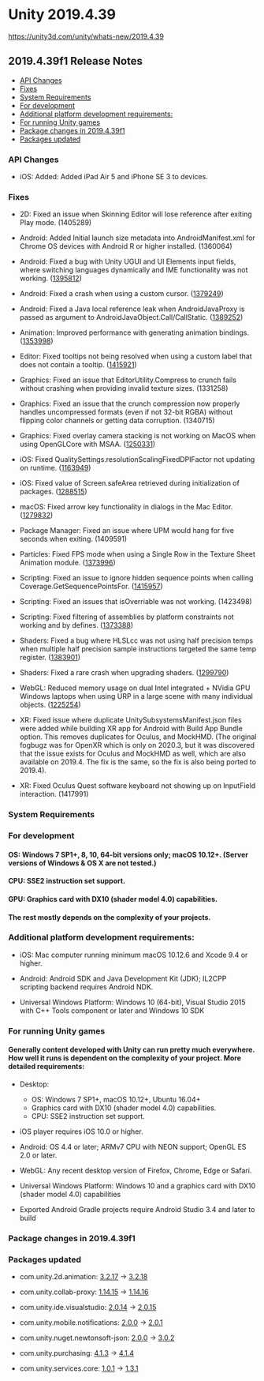 # Unity 2019.4.39

https://unity3d.com/unity/whats-new/2019.4.39

## 2019.4.39f1 Release Notes

- [API Changes](#api-changes)
- [Fixes](#fixes)
- [System Requirements](#system-requirements)
- [For development](#for-development)
- [Additional platform development requirements:](#additional-platform-development-requirements)
- [For running Unity games](#for-running-unity-games)
- [Package changes in 2019.4.39f1](#package-changes-in-2019439f1)
- [Packages updated](#packages-updated)


### API Changes

*   iOS: Added: Added iPad Air 5 and iPhone SE 3 to devices.

### Fixes

*   2D: Fixed an issue when Skinning Editor will lose reference after exiting Play mode. (1405289)
    
*   Android: Added Initial launch size metadata into AndroidManifest.xml for Chrome OS devices with Android R or higher installed. (1360064)
    
*   Android: Fixed a bug with Unity UGUI and UI Elements input fields, where switching languages dynamically and IME functionality was not working. ([1395812](https://issuetracker.unity3d.com/issues/android-bluetooth-keyboard-can-only-type-in-english-when-keyboard-language-is-changed-to-any-other-language))
    
*   Android: Fixed a crash when using a custom cursor. ([1379249](https://issuetracker.unity3d.com/issues/android-crash-with-signal-6-when-read-slash-write-is-enabled-in-texture-import-settings-and-texture-type-set-to-default-or-cursor))
    
*   Android: Fixed a Java local reference leak when AndroidJavaProxy is passed as argument to AndroidJavaObject.Call/CallStatic. ([1389252](https://issuetracker.unity3d.com/issues/android-app-crashes-with-androidruntime-and-local-reference-table-overflow-errors-when-creating-512-androidjavaclass-objects))
    
*   Animation: Improved performance with generating animation bindings. ([1353998](https://issuetracker.unity3d.com/issues/significant-impact-on-performance-when-using-animator-override-controller))
    
*   Editor: Fixed tooltips not being resolved when using a custom label that does not contain a tooltip. ([1415921](https://issuetracker.unity3d.com/issues/tooltips-are-not-shown-when-hovering-over-name-of-the-value-in-the-inspector))
    
*   Graphics: Fixed an issue that EditorUtility.Compress to crunch fails without crashing when providing invalid texture sizes. (1331258)
    
*   Graphics: Fixed an issue that the crunch compression now properly handles uncompressed formats (even if not 32-bit RGBA) without flipping color channels or getting data corruption. (1340715)
    
*   Graphics: Fixed overlay camera stacking is not working on MacOS when using OpenGLCore with MSAA. ([1250331](https://issuetracker.unity3d.com/issues/macos-overlay-camera-stacking-is-not-working-when-using-openglcore))
    
*   iOS: Fixed QualitySettings.resolutionScalingFixedDPIFactor not updating on runtime. ([1163949](https://issuetracker.unity3d.com/issues/ios-qualitysettings-dot-resolutionscalingfixeddpifactor-does-not-update-in-realtime))
    
*   iOS: Fixed value of Screen.safeArea retrieved during initialization of packages. ([1288515](https://issuetracker.unity3d.com/issues/ios-wrong-screen-dot-safearea-values-are-retrieved-when-the-xrloader-is-initialized-and-device-with-a-notch-is-used))
    
*   macOS: Fixed arrow key functionality in dialogs in the Mac Editor. ([1279832](https://issuetracker.unity3d.com/issues/macos-text-caret-position-cannot-be-moved-via-arrow-keys-in-the-build-project-pop-up-window))
    
*   Package Manager: Fixed an issue where UPM would hang for five seconds when exiting. (1409591)
    
*   Particles: Fixed FPS mode when using a Single Row in the Texture Sheet Animation module. ([1373996](https://issuetracker.unity3d.com/issues/particles-are-played-at-the-wrong-fps-when-the-particles-texture-sheet-animation-is-set-to-single-row))
    
*   Scripting: Fixed an issue to ignore hidden sequence points when calling Coverage.GetSequencePointsFor. ([1415957](https://issuetracker.unity3d.com/issues/0xfeefee-sequence-point-line-causes-editor-to-stuck))
    
*   Scripting: Fixed an issues that isOverriable was not working. (1423498)
    
*   Scripting: Fixed filtering of assemblies by platform constraints not working and by defines. ([1373388](https://issuetracker.unity3d.com/issues/found-plugins-with-same-names-error-is-thrown-for-the-microsoft-extensions-logging-package-when-building-on-android-platform))
    
*   Shaders: Fixed a bug where HLSLcc was not using half precision temps when multiple half precision sample instructions targeted the same temp register. ([1383901](https://issuetracker.unity3d.com/issues/fp32-is-used-for-a-temporary-when-compiling-a-shader-for-gles-or-vulkan))
    
*   Shaders: Fixed a rare crash when upgrading shaders. ([1299790](https://issuetracker.unity3d.com/issues/editor-crashes-on-upgradeoldshadersyntax-when-shaders-are-being-upgraded-during-importing-process))
    
*   WebGL: Reduced memory usage on dual Intel integrated + NVidia GPU Windows laptops when using URP in a large scene with many individual objects. ([1225254](https://issuetracker.unity3d.com/issues/webgl-urp-large-memory-allocations-on-builds-when-many-objects-are-visible-in-the-viewport-while-using-integrated-gpu))
    
*   XR: Fixed issue where duplicate UnitySubsystemsManifest.json files were added while building XR app for Android with Build App Bundle option. This removes duplicates for Oculus, and MockHMD. (The original fogbugz was for OpenXR which is only on 2020.3, but it was discovered that the issue exists for Oculus and MockHMD as well, which are also available on 2019.4. The fix is the same, so the fix is also being ported to 2019.4).
    
*   XR: Fixed Oculus Quest software keyboard not showing up on InputField interaction. (1417991)
    

### System Requirements

### For development

#### OS: Windows 7 SP1+, 8, 10, 64-bit versions only; macOS 10.12+. (Server versions of Windows & OS X are not tested.)

#### CPU: SSE2 instruction set support.

#### GPU: Graphics card with DX10 (shader model 4.0) capabilities.

#### The rest mostly depends on the complexity of your projects.

### Additional platform development requirements:

*   iOS: Mac computer running minimum macOS 10.12.6 and Xcode 9.4 or higher.
    
*   Android: Android SDK and Java Development Kit (JDK); IL2CPP scripting backend requires Android NDK.
    
*   Universal Windows Platform: Windows 10 (64-bit), Visual Studio 2015 with C++ Tools component or later and Windows 10 SDK
    

### For running Unity games

#### Generally content developed with Unity can run pretty much everywhere. How well it runs is dependent on the complexity of your project. More detailed requirements:

*   Desktop:
    
    *   OS: Windows 7 SP1+, macOS 10.12+, Ubuntu 16.04+
    *   Graphics card with DX10 (shader model 4.0) capabilities.
    *   CPU: SSE2 instruction set support.
*   iOS player requires iOS 10.0 or higher.
    
*   Android: OS 4.4 or later; ARMv7 CPU with NEON support; OpenGL ES 2.0 or later.
    
*   WebGL: Any recent desktop version of Firefox, Chrome, Edge or Safari.
    
*   Universal Windows Platform: Windows 10 and a graphics card with DX10 (shader model 4.0) capabilities
    
*   Exported Android Gradle projects require Android Studio 3.4 and later to build
    

### Package changes in 2019.4.39f1

### Packages updated

*   com.unity.2d.animation: [3.2.17](https://docs.unity3d.com/Packages/com.unity.2d.animation@3.2//changelog/CHANGELOG.html) → [3.2.18](https://docs.unity3d.com/Packages/com.unity.2d.animation@3.2//changelog/CHANGELOG.html)
    
*   com.unity.collab-proxy: [1.14.15](https://docs.unity3d.com/Packages/com.unity.collab-proxy@1.14//changelog/CHANGELOG.html) → [1.14.16](https://docs.unity3d.com/Packages/com.unity.collab-proxy@1.14//changelog/CHANGELOG.html)
    
*   com.unity.ide.visualstudio: [2.0.14](https://docs.unity3d.com/Packages/com.unity.ide.visualstudio@2.0//changelog/CHANGELOG.html) → [2.0.15](https://docs.unity3d.com/Packages/com.unity.ide.visualstudio@2.0//changelog/CHANGELOG.html)
    
*   com.unity.mobile.notifications: [2.0.0](https://docs.unity3d.com/Packages/com.unity.mobile.notifications@2.0//changelog/CHANGELOG.html) → [2.0.1](https://docs.unity3d.com/Packages/com.unity.mobile.notifications@2.0//changelog/CHANGELOG.html)
    
*   com.unity.nuget.newtonsoft-json: [2.0.0](https://docs.unity3d.com/Packages/com.unity.nuget.newtonsoft-json@2.0//changelog/CHANGELOG.html) → [3.0.2](https://docs.unity3d.com/Packages/com.unity.nuget.newtonsoft-json@3.0//changelog/CHANGELOG.html)
    
*   com.unity.purchasing: [4.1.3](https://docs.unity3d.com/Packages/com.unity.purchasing@4.1//changelog/CHANGELOG.html) → [4.1.4](https://docs.unity3d.com/Packages/com.unity.purchasing@4.1//changelog/CHANGELOG.html)
    
*   com.unity.services.core: [1.0.1](https://docs.unity3d.com/Packages/com.unity.services.core@1.0//changelog/CHANGELOG.html) → [1.3.1](https://docs.unity3d.com/Packages/com.unity.services.core@1.3//changelog/CHANGELOG.html)